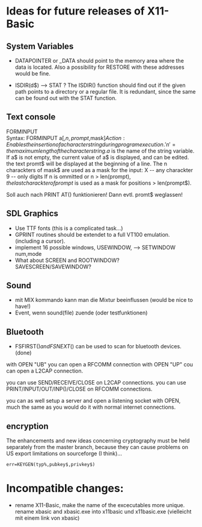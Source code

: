 # Ideas for future releases of X11-Basic

## System Variables

* DATAPOINTER or _DATA should point to the memory area where the data is 
located. Also a possibility for RESTORE with these addresses 
would be fine.

* ISDIR(d$)  --> STAT ?  The ISDIR() function should find out if the given path
points to a directory or a regular file. It is redundant, since the same can 
be found out with the STAT function.

## Text console

FORMINPUT  
Syntax:    FORMINPUT a$[,n,prompt$,mask$]
Action:    Enables the insertion of a character string during program 
           execution.
           'n' = the maximum length of the character string.
           a$ is the name of the string variable.
           If a$ is not empty, the current value of a$  is 
           displayed, and can be edited.
	   the text promt$ will be displayed at the beginning of a line. 
           The n charackters of mask$ are used as a mask for the input:
	   X -- any charackter
	   9 -- only digits
	   If n is ommitted or n > len(prompt$), the last charackter of 
	   prompt$ is used as a mask for positions > len(prompt$).
	   
Soll auch nach PRINT AT() funktionieren! Dann evtl. promt$ weglassen!

## SDL Graphics

* Use TTF fonts (this is a complicated task...)
* GPRINT routines should be extendet to a full VT100 emulation. 
(including a cursor). 
* implement 16 possible windows, USEWINDOW, --> SETWINDOW num,mode
* What about SCREEN and ROOTWINDOW? SAVESCREEN/SAVEWINDOW?

## Sound

* mit MIX kommando kann man die Mixtur beeinflussen (would be nice to have!)
* Event, wenn sound(file) zuende (oder testfunktionen)

## Bluetooth

* FSFIRST$() and FSNEXT$() can be used to scan for bluetooth devices. (done)

with OPEN "UB" you can open a RFCOMM connection
with OPEN "UP" cou can open a L2CAP connection.

you can use SEND/RECEIVE/CLOSE on L2CAP connections.
you can use PRINT/INPUT/OUT/INP()/CLOSE on RFCOMM connections.

you can as well setup a server and open a listening socket with OPEN, 
much the same as you would do it with normal internet connections. 


## encryption

The enhancements and new ideas concerning cryptography must be held separately 
from the master branch, because they can cause problems on US export limitations
on sourceforge (I think)...

    err=KEYGEN(typ%,pubkey$,privkey$)
    

# Incompatible changes:

* rename X11-Basic, make the name of the excecutables more unique. 
rename xbasic and xbasic.exe into x11basic und x11basic.exe
(vielleicht mit einem link von xbasic)

